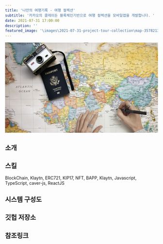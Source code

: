 ```yaml
---
title: '나만의 여행기록 - 여행 컬렉션'
subtitle: '카카오의 클레이든 블록체인기반으로 여행 컬렉션을 모바일앱을 개발합니다. '
date: 2021-07-31 17:00:00
description: ''
featured_image: '\images\2021-07-31-project-tour-collection\map-3578213_1920.jpg'
---
```


![](\images\2021-07-31-project-tour-collection\map-3578213_1920.jpg)

## 소개



## 스킬
BlockChain, Klaytn, ERC721, KIP17, NFT, BAPP, Klaytn, Javascript, TypeScript, caver-js, ReactJS


## 시스템 구성도


## 깃헙 저장소


## 참조링크

